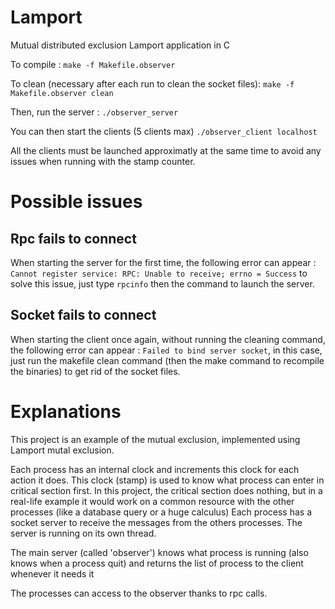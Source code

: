 # Lamport
Mutual distributed exclusion Lamport application in C

To compile :
`make -f Makefile.observer`

To clean (necessary after each run to clean the socket files):
`make -f Makefile.observer clean`

Then, run the server :
`./observer_server`

You can then start the clients (5 clients max)
`./observer_client localhost`

All the clients must be launched approximatly at the same time to avoid any issues when running with the stamp counter.

# Possible issues

Rpc fails to connect
---------------------
When starting the server for the first time, the following error can appear :
`Cannot register service: RPC: Unable to receive; errno = Success` to solve this issue, just type `rpcinfo` then the command to launch the server.

Socket fails to connect
------------------------
When starting the client once again, without running the cleaning command, the following error can appear : `Failed to bind server socket`, in this case, just run the makefile clean command (then the make command to recompile the binaries) to get rid of the socket files.

# Explanations
This project is an example of the mutual exclusion, implemented using Lamport mutal exclusion.

Each process has an internal clock and increments this clock for each action it does. This clock (stamp) is used to know what process can enter in critical section first. In this project, the critical section does nothing, but in a real-life example it would work on a common resource with the other processes (like a database query or a huge calculus)
Each process has a socket server to receive the messages from the others processes. The server is running on its own thread.

The main server (called 'observer') knows what process is running (also knows when a process quit)
and returns the list of process to the client whenever it needs it

The processes can access to the observer thanks to rpc calls.
